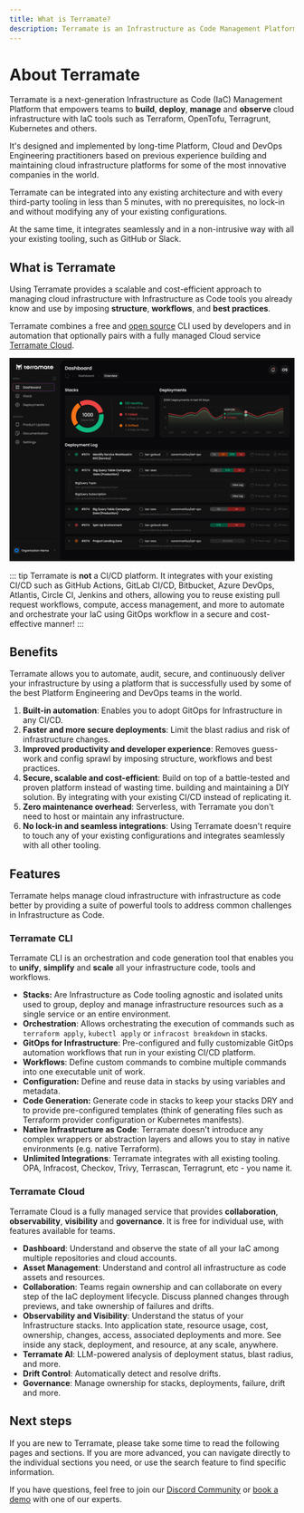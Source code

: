 ```yaml
---
title: What is Terramate?
description: Terramate is an Infrastructure as Code Management Platform that empowers teams to automate, orchestrate and observe IaC such as Terraform, OpenTofu, Terragrunt and Kubernetes.
---
```


# About Terramate

Terramate is a next-generation Infrastructure as Code (IaC) Management Platform that empowers teams to **build**,
**deploy**, **manage** and **observe** cloud infrastructure with IaC tools such as Terraform, OpenTofu, Terragrunt,
Kubernetes and others.

It's designed and implemented by long-time Platform, Cloud and DevOps Engineering practitioners based on previous experience
building and maintaining cloud infrastructure platforms for some of the most innovative companies in the world.

Terramate can be integrated into any existing architecture and with every third-party tooling in less than 5 minutes,
with no prerequisites, no lock-in and without modifying any of your existing configurations.

At the same time, it integrates seamlessly and in a non-intrusive way with all your existing tooling, such as GitHub or Slack.

## What is Terramate

Using Terramate provides a scalable and cost-efficient approach to managing cloud infrastructure with Infrastructure as
Code tools you already know and use by imposing **structure**, **workflows**, and **best practices**.

Terramate combines a free and [open source](https://github.com/terramate-io/terramate) CLI used by developers and in
automation that optionally pairs with a fully managed Cloud service [Terramate Cloud](./cloud/index.md).

![Terramate Cloud Dashboard](./cloud/assets/dashboard.png "Terramate Cloud Dashboard")

::: tip
Terramate is **not** a CI/CD platform. It integrates with your existing CI/CD such as GitHub Actions, GitLab CI/CD,
Bitbucket, Azure DevOps, Atlantis, Circle CI, Jenkins and others, allowing you to reuse existing pull request workflows, compute,
access management, and more to automate and orchestrate your IaC using GitOps workflow in a secure and cost-effective manner!
:::

## Benefits

Terramate allows you to automate, audit, secure, and continuously deliver your infrastructure by using a platform that is
successfully used by some of the best Platform Engineering and DevOps teams in the world.

1. **Built-in automation**: Enables you to adopt GitOps for Infrastructure in any CI/CD.
4. **Faster and more secure deployments**: Limit the blast radius and risk of infrastructure changes.
3. **Improved productivity and developer experience**: Removes guess-work and config sprawl by imposing structure, workflows and best practices.
2. **Secure, scalable and cost-efficient**: Build on top of a battle-tested and proven platform instead of wasting time.
building and maintaining a DIY solution. By integrating with your existing CI/CD instead of replicating it.
5. **Zero maintenance overhead**: Serverless, with Terramate you don't need to host or maintain any infrastructure.
6. **No lock-in and seamless integrations**: Using Terramate doesn't require to touch any of your existing configurations
and integrates seamlessly with all other tooling.

## Features

Terramate helps manage cloud infrastructure with infrastructure as code better by providing a suite of powerful tools to
address common challenges in Infrastructure as Code.

### Terramate CLI

Terramate CLI is an orchestration and code generation tool that enables you to **unify**, **simplify**
and **scale** all your infrastructure code, tools and workflows.

- **Stacks:** Are Infrastructure as Code tooling agnostic and isolated units used to group, deploy and manage
infrastructure resources such as a single service or an entire environment.
- **Orchestration**: Allows orchestrating the execution of commands such as `terraform apply`, `kubectl apply` or
`infracost breakdown` in stacks. 
- **GitOps for Infrastructure**: Pre-configured and fully customizable GitOps automation workflows that run in your existing CI/CD platform.
- **Workflows**: Define custom commands to combine multiple commands into one executable unit of work.
- **Configuration:** Define and reuse data in stacks by using variables and metadata.
- **Code Generation:** Generate code in stacks to keep your stacks DRY and to provide pre-configured templates
(think of generating files such as Terraform provider configuration or Kubernetes manifests).
- **Native Infrastructure as Code**: Terramate doesn't introduce any complex wrappers or abstraction layers and allows
you to stay in native environments (e.g. native Terraform).
- **Unlimited Integrations**: Terramate integrates with all existing tooling. OPA, Infracost, Checkov, Trivy, Terrascan, Terragrunt, etc - you name it.


### Terramate Cloud

Terramate Cloud is a fully managed service that provides **collaboration**, **observability**, **visibility** and **governance**.
It is free for individual use, with features available for teams.

- **Dashboard**: Understand and observe the state of all your IaC among multiple repositories and cloud accounts.
- **Asset Management**: Understand and control all infrastructure as code assets and resources.
- **Collaboration**: Teams regain ownership and can collaborate on every step of the IaC deployment lifecycle. Discuss
planned changes through previews, and take ownership of failures and drifts.
- **Observability and Visibility**: Understand the status of your Infrastructure stacks. Into application state, resource usage, cost, ownership, changes, access, associated deployments and more. See inside any stack, deployment, and resource, at any scale, anywhere.
- **Terramate AI**: LLM-powered analysis of deployment status, blast radius, and more.
- **Drift Control**: Automatically detect and resolve drifts.
- **Governance**: Manage ownership for stacks, deployments, failure, drift and more.

## Next steps

If you are new to Terramate, please take some time to read the following pages and sections. If you are more advanced,
you can navigate directly to the individual sections you need, or use the search feature to find specific information.

If you have questions, feel free to join our [Discord Community](https://terramate.io/discord) or
[book a demo](https://terramate.io/discord) with one of our experts.
